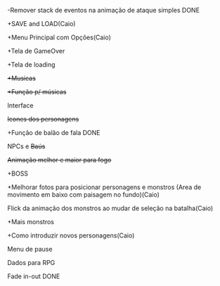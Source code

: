 -Remover stack de eventos na animação de ataque simples DONE

+SAVE and LOAD(Caio)

+Menu Principal com Opções(Caio)

+Tela de GameOver

+Tela de loading

~~+Musicas~~

~~+Função p/ músicas~~

Interface

~~Icones dos personagens~~

+Função de balão de fala DONE

NPCs e ~~Baús~~

~~Animação melhor e maior para fogo~~

+BOSS

+Melhorar fotos para posicionar personagens e monstros (Area de movimento em baixo com paisagem no fundo)(Caio)

Flick da animação dos monstros ao mudar de seleção na batalha(Caio)

+Mais monstros

+Como introduzir novos personagens(Caio)

Menu de pause

Dados para RPG

Fade in-out DONE
